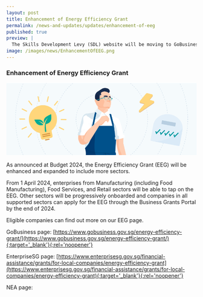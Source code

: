 ```yaml
---
layout: post
title: Enhancement of Energy Efficiency Grant
permalink: /news-and-updates/updates/enhancement-of-eeg
published: true
preview: |
  The Skills Development Levy (SDL) website will be moving to GoBusiness portal with effect from 31 January 2024.
image: /images/news/EnhancementOfEEG.png
---
```


### Enhancement of Energy Efficiency Grant

![](/images/news/EnhancementOfEEG.png)

As announced at Budget 2024, the Energy Efficiency Grant (EEG) will be enhanced and expanded to include more sectors.

From 1 April 2024, enterprises from Manufacturing (including Food Manufacturing), Food Services, and Retail sectors will be able to tap on the EEG. Other sectors will be progressively onboarded and companies in all supported sectors can apply for the EEG through the Business Grants Portal by the end of 2024.

Eligible companies can find out more on our EEG page.

GoBusiness page:
[https://www.gobusiness.gov.sg/energy-efficiency-grant/](https://www.gobusiness.gov.sg/energy-efficiency-grant/){:target='_blank'}{:rel='noopener'}

EnterpriseSG page:
[https://www.enterprisesg.gov.sg/financial-assistance/grants/for-local-companies/energy-efficiency-grant](https://www.enterprisesg.gov.sg/financial-assistance/grants/for-local-companies/energy-efficiency-grant){:target='_blank'}{:rel='noopener'}

NEA page:
